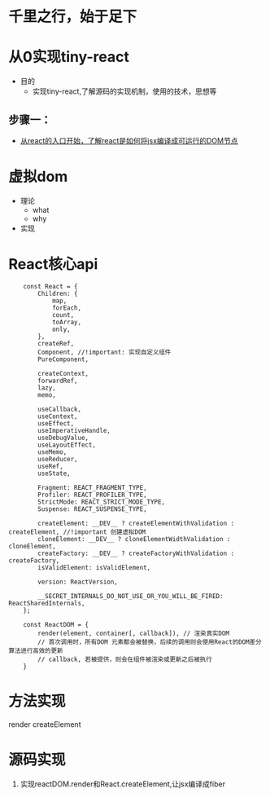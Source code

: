 # 千里之行，始于足下
# 从0实现tiny-react
- 目的
  - 实现tiny-react,了解源码的实现机制，使用的技术，思想等
## 步骤一：
- [从react的入口开始，了解react是如何将jsx编译成可运行的DOM节点](./howRenderDom.md)
# 虚拟dom
- 理论
  - what
  - why
- 实现

# React核心api
```react
    const React = {
        Children: {
            map,
            forEach,
            count,
            toArray,
            only,
        },
        createRef,
        Component, //!important: 实现自定义组件
        PureComponent,

        createContext,
        forwardRef,
        lazy,
        memo,

        useCallback,
        useContext,
        useEffect,
        useImperativeHandle,
        useDebugValue,
        useLayoutEffect,
        useMemo,
        useReducer,
        useRef,
        useState,

        Fragment: REACT_FRAGMENT_TYPE,
        Profiler: REACT_PROFILER_TYPE,
        StrictMode: REACT_STRICT_MODE_TYPE,
        Suspense: REACT_SUSPENSE_TYPE,
        
        createElement: __DEV__ ? createElementWithValidation : createElement, //!important 创建虚拟DOM
        cloneElement: __DEV__ ? cloneElementWidthValidation : cloneElement,
        createFactory: __DEV__ ? createFactoryWithValidation : createFactory,
        isValidElement: isValidElement,

        version: ReactVersion,

        __SECRET_INTERNALS_DO_NOT_USE_OR_YOU_WILL_BE_FIRED: ReactSharedInternals,
    };

    const ReactDOM = {
        render(element, container[, callback]), // 渲染真实DOM
        // 首次调用时，所有DOM 元素都会被替换，后续的调用则会使用React的DOM差分算法进行高效的更新
        // callback, 若被提供，则会在组件被渲染或更新之后被执行
    }
```

# 方法实现
render
createElement

# 源码实现
1. 实现reactDOM.render和React.createElement,让jsx编译成fiber

